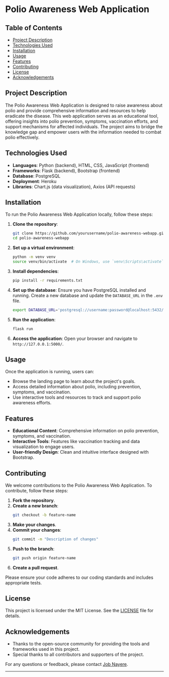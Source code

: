 # Polio Awareness Web Application

## Table of Contents
- [Project Description](#project-description)
- [Technologies Used](#technologies-used)
- [Installation](#installation)
- [Usage](#usage)
- [Features](#features)
- [Contributing](#contributing)
- [License](#license)
- [Acknowledgements](#acknowledgements)

## Project Description
The Polio Awareness Web Application is designed to raise awareness about polio and provide comprehensive information and resources to help eradicate the disease. This web application serves as an educational tool, offering insights into polio prevention, symptoms, vaccination efforts, and support mechanisms for affected individuals. The project aims to bridge the knowledge gap and empower users with the information needed to combat polio effectively.

## Technologies Used
- **Languages**: Python (backend), HTML, CSS, JavaScript (frontend)
- **Frameworks**: Flask (backend), Bootstrap (frontend)
- **Database**: PostgreSQL
- **Deployment**: Heroku
- **Libraries**: Chart.js (data visualization), Axios (API requests)

## Installation
To run the Polio Awareness Web Application locally, follow these steps:

1. **Clone the repository**:
    ```bash
    git clone https://github.com/yourusername/polio-awareness-webapp.git
    cd polio-awareness-webapp
    ```

2. **Set up a virtual environment**:
    ```bash
    python -m venv venv
    source venv/bin/activate  # On Windows, use `venv\Scripts\activate`
    ```

3. **Install dependencies**:
    ```bash
    pip install -r requirements.txt
    ```

4. **Set up the database**:
    Ensure you have PostgreSQL installed and running. Create a new database and update the `DATABASE_URL` in the `.env` file.
    ```bash
    export DATABASE_URL='postgresql://username:password@localhost:5432/polio_awareness_db'
    ```

5. **Run the application**:
    ```bash
    flask run
    ```

6. **Access the application**:
    Open your browser and navigate to `http://127.0.0.1:5000/`.

## Usage
Once the application is running, users can:
- Browse the landing page to learn about the project's goals.
- Access detailed information about polio, including prevention, symptoms, and vaccination.
- Use interactive tools and resources to track and support polio awareness efforts.

## Features
- **Educational Content**: Comprehensive information on polio prevention, symptoms, and vaccination.
- **Interactive Tools**: Features like vaccination tracking and data visualization to engage users.
- **User-friendly Design**: Clean and intuitive interface designed with Bootstrap.

## Contributing
We welcome contributions to the Polio Awareness Web Application. To contribute, follow these steps:

1. **Fork the repository**.
2. **Create a new branch**:
    ```bash
    git checkout -b feature-name
    ```
3. **Make your changes**.
4. **Commit your changes**:
    ```bash
    git commit -m "Description of changes"
    ```
5. **Push to the branch**:
    ```bash
    git push origin feature-name
    ```
6. **Create a pull request**.

Please ensure your code adheres to our coding standards and includes appropriate tests.

## License
This project is licensed under the MIT License. See the [LICENSE](LICENSE) file for details.

## Acknowledgements
- Thanks to the open-source community for providing the tools and frameworks used in this project.
- Special thanks to all contributors and supporters of the project.

For any questions or feedback, please contact [Job Nayere](mailto:jobdavy64@outlook.com).

---
